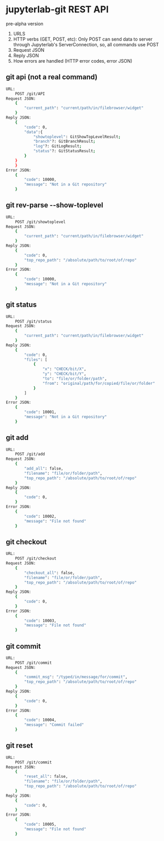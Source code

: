 # jupyterlab-git REST API
pre-alpha version
1. URLS
2. HTTP verbs (GET, POST, etc): Only POST can send data to server through Jupyterlab's ServerConnection, so, all commands use POST
3. Request JSON
4. Reply JSON
5. How errors are handled (HTTP error codes, error JSON)

## git api (not a real command)
```bash
URL:  
    POST /git/API
Request JSON:
    {
        "current_path": "current/path/in/filebrowser/widget"
    }
Reply JSON:
    {
        "code": 0,
    	"data":{
		    "showtoplevel": GitShowTopLevelResult;
		    "branch"?: GitBranchResult;
		    "log"?: GitLogResult;
		    "status"?: GitStatusResult;
	    }
    }
    }
Error JSON:
    {
        "code": 10000,
        "message": "Not in a Git repository"
    }
```

## git rev-parse --show-toplevel
```bash
URL:  
    POST /git/showtoplevel
Request JSON:
    {
        "current_path": "current/path/in/filebrowser/widget"
    }
Reply JSON:
    {
        "code": 0,
        "top_repo_path": "/absolute/path/to/root/of/repo"
    }
Error JSON:
    {
        "code": 10000,
        "message": "Not in a Git repository"
    }
```

## git status
```bash
URL:  
    POST /git/status
Request JSON:
    {
        "current_path": "current/path/in/filebrowser/widget"
    }
Reply JSON:
    {
        "code": 0,
        "files": [
            {
                "x": "CHECK/bit/X",
                "y": "CHECK/bit/Y",
                "to": "file/or/folder/path",
                "from": "original/path/for/copied/file/or/folder"
            }
        ]
    }
Error JSON:
    {
        "code": 10001,
        "message": "Not in a Git repository"
    }
```
## git add
```bash
URL:  
    POST /git/add
Request JSON:
    {
        "add_all": false, 
        "filename": "file/or/folder/path", 
        "top_repo_path": "/absolute/path/to/root/of/repo"
    }
Reply JSON:
    {
        "code": 0,
    }
Error JSON:
    {
        "code": 10002,
        "message": "File not found"
    }
```
## git checkout
```bash
URL:  
    POST /git/checkout
Request JSON:
    {
        "checkout_all": false, 
        "filename": "file/or/folder/path", 
        "top_repo_path": "/absolute/path/to/root/of/repo"
    }
Reply JSON:
    {
        "code": 0,
    }
Error JSON:
    {
        "code": 10003,
        "message": "File not found"
    }
```
## git commit
```bash
URL:  
    POST /git/commit
Request JSON:
    {
        "commit_msg": "/typed/in/message/for/commit", 
        "top_repo_path": "/absolute/path/to/root/of/repo"
    }
Reply JSON:
    {
        "code": 0,
    }
Error JSON:
    {
        "code": 10004,
        "message": "Commit failed"
    }
```
## git reset
```bash
URL:  
    POST /git/commit
Request JSON:
    {
        "reset_all": false, 
        "filename": "file/or/folder/path", 
        "top_repo_path": "/absolute/path/to/root/of/repo"
    }
Reply JSON:
    {
        "code": 0,
    }
Error JSON:
    {
        "code": 10005,
        "message": "File not found"
    }
```
